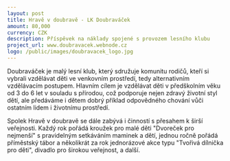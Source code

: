 ```yaml
---
layout: post
title: Hravě v doubravě - LK Doubraváček
amount: 80,000
currency: CZK
description: Příspěvek na náklady spojené s provozem lesního klubu
project_url: www.doubravacek.webnode.cz
logo: /public/images/doubravacek_logo.jpg
---
```

Doubraváček je malý lesní klub, který sdružuje komunitu rodičů, kteří si vybrali vzdělávat děti ve venkovním prostředí, tedy alternativním vzdělávacím postupem. Hlavním cílem je vzdělávat děti v předškolním věku od 3 do 6 let v souladu
s přírodou, což podporuje nejen zdravý životní styl dětí, ale předáváme i dětem dobrý příklad odpovědného chování vůči ostatním lidem i životnímu prostředí.

Spolek Hravě v doubravě se dále zabývá i činností s přesahem k širší veřejnosti. Každý rok pořádá kroužek pro malé děti "Dvoreček pro nejmenší" s pravidelným setkáváním maminek a dětí, jednou ročně pořádá příměstský tábor a několikrát za rok
jednorázové akce typu "Tvořivá dílnička pro děti", divadlo pro širokou veřejnost, a další.
